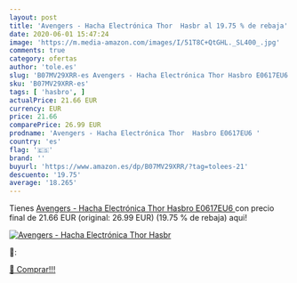 ```yaml
---
layout: post
title: 'Avengers - Hacha Electrónica Thor  Hasbr al 19.75 % de rebaja'
date: 2020-06-01 15:47:24
image: 'https://m.media-amazon.com/images/I/51T8C+QtGHL._SL400_.jpg'
comments: true
category: ofertas
author: 'tole.es'
slug: 'B07MV29XRR-es Avengers - Hacha Electrónica Thor Hasbro E0617EU6'
sku: 'B07MV29XRR-es'
tags: [ 'hasbro', ]
actualPrice: 21.66 EUR
currency: EUR
price: 21.66
comparePrice: 26.99 EUR
prodname: 'Avengers - Hacha Electrónica Thor  Hasbro E0617EU6 '
country: 'es'
flag: '🇪🇸'
brand: ''
buyurl: 'https://www.amazon.es/dp/B07MV29XRR/?tag=tolees-21'
descuento: '19.75'
average: '18.265'
---
```


Tienes [Avengers - Hacha Electrónica Thor  Hasbro E0617EU6 ](https://www.amazon.es/dp/B07MV29XRR/?tag=tolees-21) con precio final de  21.66 EUR (original: 26.99 EUR) (19.75 %  de rebaja) aqui!

[![Avengers - Hacha Electrónica Thor  Hasbr](https://m.media-amazon.com/images/I/51T8C+QtGHL._SL400_.jpg)](https://www.amazon.es/dp/B07MV29XRR/?tag=tolees-21)

🔎:


[🛒 Comprar!!!](https://www.amazon.es/dp/B07MV29XRR/?tag=tolees-21)
